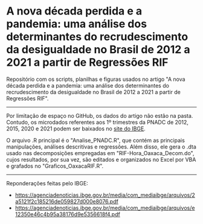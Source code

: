 # A nova década perdida e a pandemia: uma análise dos determinantes do recrudescimento da desigualdade no Brasil de 2012 a 2021 a partir de Regressões RIF

Repositório com os scripts, planilhas e figuras usados no artigo "A nova década perdida e a pandemia: uma análise dos determinantes do recrudescimento da desigualdade no Brasil de 2012 a 2021 a partir de Regressões RIF".

-----

Por limitação de espaço no GitHub, os dados do artigo não estão na pasta.
Contudo, os microdados referentes aos 1º trimestres da PNADC de 2012, 2015, 2020 e 2021 podem ser baixados no [site do IBGE](https://www.ibge.gov.br/estatisticas/sociais/trabalho/17270-pnad-continua.html?=&t=downloads).

O arquivo .R principal é o "Analise_PNADC.R", que contém as principais manipulações, análises descritivas e regressões.
Além disso, ele gera o .dta usado nas decomposições empregadas em "RIF-Hora_Oaxaca_Decom.do", cujos resultados, por sua vez, são editados e organizados no Excel por VBA e grafados no "Graficos_OaxacaRIF.R".

----
Reponderações feitas pelo IBGE:

- https://agenciadenoticias.ibge.gov.br/media/com_mediaibge/arquivos/2a5121f2c185216de059827d000e8076.pdf
- https://agenciadenoticias.ibge.gov.br/media/com_mediaibge/arquivos/e12350e46c4b95a38176d9e5356618f4.pdf
